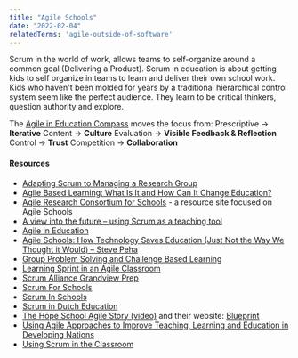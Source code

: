 ```yaml
---
title: "Agile Schools"
date: "2022-02-04"
relatedTerms: 'agile-outside-of-software'
---
```


Scrum in the world of work, allows teams to self-organize around a common goal (Delivering a Product). Scrum in education is about getting kids to self organize in teams to learn and deliver their own school work. Kids who haven't been molded for years by a traditional hierarchical control system seem like the perfect audience. They learn to be critical thinkers, question authority and explore.

The [Agile in Education Compass](https://www.agileineducation.org) moves the focus from: Prescriptive → **Iterative** Content → **Culture** Evaluation → **Visible Feedback & Reflection** Control → **Trust** Competition → **Collaboration**

#### Resources

- [Adapting Scrum to Managing a Research Group](https://www.cs.umd.edu/~mwh/papers/score.pdf)
- [Agile Based Learning: What Is It and How Can It Change Education?](https://www.opencolleges.edu.au/informed/features/agile-based-learning-what-is-it-and-how-can-it-change-education/)
- [Agile Research Consortium for Schools](https://www.arc-for-schools.org) - a resource site focused on Agile Schools
- [A view into the future – using Scrum as a teaching tool](https://eduscrum-en.blogspot.ca/2013/03/a-view-into-future-using-scrum-as.html)
- [Agile in Education](https://www.agileineducation.org/)
- [Agile Schools: How Technology Saves Education (Just Not the Way We Thought it Would) – Steve Peha](https://www.infoq.com/articles/agile-schools-education)
- [Group Problem Solving and Challenge Based Learning](https://thedesignofhistory.blogspot.nl/)
- [Learning Sprint in an Agile Classroom](https://agileclassrooms.com/learning-sprint-inforgraphic/)
- [Scrum Alliance Grandview Prep](https://vimeo.com/199089245)
- [Scrum For Schools](https://www.scruminc.com/scrum-future-for-education-2/)
- [Scrum In Schools](https://www.michaelvizdos.com/resources/scrum-in-school)
- [Scrum in Dutch Education](https://eduscrum.nl/)
- [The Hope School Agile Story (video)](https://www.youtube.com/watch?v=WTMxlXbQeQU&feature=youtu.be) and their website: [Blueprint](https://www.blueprinteducation.org/4176-2/)
- [Using Agile Approaches to Improve Teaching, Learning and Education in Developing Nations](https://www.infoq.com/news/2014/11/improve-teaching-learning)
- [Using Scrum in the Classroom](https://threeteacherstalk.com/2019/01/25/using-scrum-in-the-classroom/)

